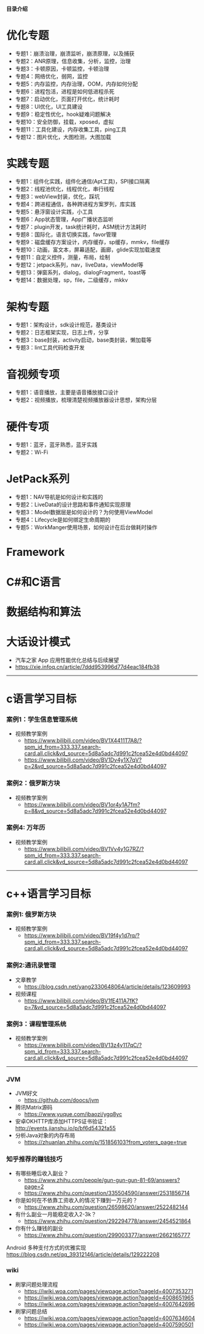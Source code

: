 #### 目录介绍
# 优化专题
- 专题1：崩溃治理，崩溃监听，崩溃原理，以及捕获
- 专题2：ANR原理，信息收集，分析，监控，治理
- 专题3：卡顿原因，卡顿监控，卡顿治理
- 专题4：网络优化，弱网，监控
- 专题5：内存监控，内存治理，OOM，内存如何分配
- 专题6：进程包活，进程是如何低进程杀死
- 专题7：启动优化，页面打开优化，统计耗时
- 专题8：UI优化，UI工具建设
- 专题9：稳定性优化，hook疑难问题解决
- 专题10：安全防御，挂载，xposed，虚拟
- 专题11：工具化建设，内存收集工具，ping工具
- 专题12：图片优化，大图检测，大图加载


# 实践专题
- 专题1：组件化实践，组件化通信(Apt工具)，SPI接口隔离
- 专题2：线程池优化，线程优化，串行线程
- 专题3：webView封装，优化，踩坑
- 专题4：跨进程通信，各种跨进程方案罗列，库实践
- 专题5：悬浮窗设计实践，小工具
- 专题6：App状态管理，App广播状态监听
- 专题7：plugin开发，task统计耗时，ASM统计方法耗时
- 专题8：国际化，语言切换实践，favor管理
- 专题9：磁盘缓存方案设计，内存缓存，sp缓存，mmkv，file缓存
- 专题10：动画，富文本，屏幕适配，画廊，glide实现加载速度
- 专题11：自定义控件，测量，布局，绘制
- 专题12：jetpack系列，nav，liveData，viewModel等
- 专题13：弹窗系列，dialog，dialogFragment，toast等
- 专题14：数据处理，sp，file，二级缓存，mkkv


# 架构专题
- 专题1：架构设计，sdk设计规范，基类设计
- 专题2：日志框架实现，日志上传，分享
- 专题3：base封装，activity启动，base类封装，懒加载等
- 专题3：lint工具代码检查开发


# 音视频专项
- 专题1：语音播放，主要是语音播放接口设计
- 专题2：视频播放，梳理清楚视频播放器设计思想，架构分层


# 硬件专项
- 专题1：蓝牙，蓝牙熟悉，蓝牙实践
- 专题2：Wi-Fi


# JetPack系列
- 专题1：NAV导航是如何设计和实践的
- 专题2：LiveData的设计思路和事件通知实现原理
- 专题3：Model数据层是如何设计的？为何使用ViewModel
- 专题4：Lifecycle是如何绑定生命周期的
- 专题5：WorkManger使用场景，如何设计在后台做耗时操作


# Framework



# C#和C语言


# 数据结构和算法



# 大话设计模式

- 汽车之家 App 应用性能优化总结与后续展望
- https://xie.infoq.cn/article/7ddd953996d77d4eac184fb38






----------------------------------------------------------------------------------------------------------------


# c语言学习目标
### 案例1：学生信息管理系统
- 视频教学案例
  - https://www.bilibili.com/video/BV1X4411T7A8/?spm_id_from=333.337.search-card.all.click&vd_source=5d8a5adc7d991c2fcea52e4d0bd44097
  - https://www.bilibili.com/video/BV1Dv4y1X7qV?p=2&vd_source=5d8a5adc7d991c2fcea52e4d0bd44097


### 案例2：俄罗斯方块
- 视频教学案例
  - https://www.bilibili.com/video/BV1or4y1A7fm?p=8&vd_source=5d8a5adc7d991c2fcea52e4d0bd44097


### 案例4: 万年历
- 视频教学案例
  - https://www.bilibili.com/video/BV1Vv4y1G7RZ/?spm_id_from=333.337.search-card.all.click&vd_source=5d8a5adc7d991c2fcea52e4d0bd44097



----------------------------------------------------------------------------------------------------------------
# c++语言学习目标
### 案例1: 俄罗斯方块
- 视频教学案例
  - https://www.bilibili.com/video/BV19f4y1d7rq/?spm_id_from=333.337.search-card.all.click&vd_source=5d8a5adc7d991c2fcea52e4d0bd44097


### 案例2:通讯录管理
- 文章教学
  - https://blog.csdn.net/yang2330648064/article/details/123609993
- 视频课程
  - https://www.bilibili.com/video/BV1fE411A7fK?p=7&vd_source=5d8a5adc7d991c2fcea52e4d0bd44097


### 案例3：课程管理系统
- 视频教学案例
  - https://www.bilibili.com/video/BV13z4y117qC/?spm_id_from=333.337.search-card.all.click&vd_source=5d8a5adc7d991c2fcea52e4d0bd44097



----------------------------------------------------------------------------------------------------------------


### JVM
- JVM好文
    - https://github.com/doocs/jvm
- 腾讯Matrix源码
    - https://www.yuque.com/ibaozi/ygq8yc
- 安卓OKHTTP库添加HTTPS证书验证：http://events.jianshu.io/p/bf6d5432fa55
- 分析Java对象的内存布局
  - https://zhuanlan.zhihu.com/p/151856103?from_voters_page=true





### 知乎推荐的赚钱技巧
- 有哪些睡后收入副业？
    - https://www.zhihu.com/people/gun-gun-gun-81-69/answers?page=2
    - https://www.zhihu.com/question/335504590/answer/2531856714
- 你是如何在不依靠工资收入的情况下赚到一万元的？
    - https://www.zhihu.com/question/26598620/answer/2522482144
- 有什么副业一月能稳定收入2-3k？
    - https://www.zhihu.com/question/292294778/answer/2454521864
- 你有什么赚钱的副业
    - https://www.zhihu.com/question/299003377/answer/2662165777

Android 多种支付方式的优雅实现
https://blog.csdn.net/qq_39312146/article/details/129222208

### wiki
- 刷掌问题处理流程
    - https://iwiki.woa.com/pages/viewpage.action?pageId=4007353271
    - https://iwiki.woa.com/pages/viewpage.action?pageId=4008651965
    - https://iwiki.woa.com/pages/viewpage.action?pageId=4007642696
- 刷掌问题总结
    - https://iwiki.woa.com/pages/viewpage.action?pageId=4007634604
    - https://iwiki.woa.com/pages/viewpage.action?pageId=4007590501

